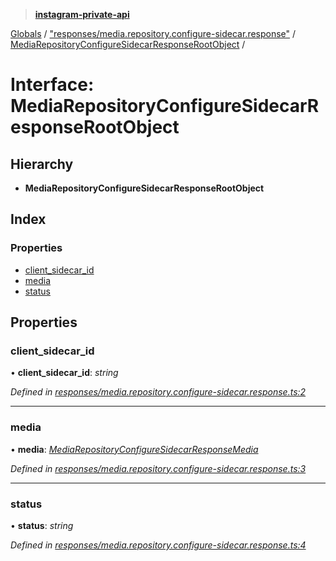 > **[instagram-private-api](../README.md)**

[Globals](../README.md) / ["responses/media.repository.configure-sidecar.response"](../modules/_responses_media_repository_configure_sidecar_response_.md) / [MediaRepositoryConfigureSidecarResponseRootObject](_responses_media_repository_configure_sidecar_response_.mediarepositoryconfiguresidecarresponserootobject.md) /

# Interface: MediaRepositoryConfigureSidecarResponseRootObject

## Hierarchy

* **MediaRepositoryConfigureSidecarResponseRootObject**

## Index

### Properties

* [client_sidecar_id](_responses_media_repository_configure_sidecar_response_.mediarepositoryconfiguresidecarresponserootobject.md#client_sidecar_id)
* [media](_responses_media_repository_configure_sidecar_response_.mediarepositoryconfiguresidecarresponserootobject.md#media)
* [status](_responses_media_repository_configure_sidecar_response_.mediarepositoryconfiguresidecarresponserootobject.md#status)

## Properties

###  client_sidecar_id

• **client_sidecar_id**: *string*

*Defined in [responses/media.repository.configure-sidecar.response.ts:2](https://github.com/dilame/instagram-private-api/blob/3e16058/src/responses/media.repository.configure-sidecar.response.ts#L2)*

___

###  media

• **media**: *[MediaRepositoryConfigureSidecarResponseMedia](_responses_media_repository_configure_sidecar_response_.mediarepositoryconfiguresidecarresponsemedia.md)*

*Defined in [responses/media.repository.configure-sidecar.response.ts:3](https://github.com/dilame/instagram-private-api/blob/3e16058/src/responses/media.repository.configure-sidecar.response.ts#L3)*

___

###  status

• **status**: *string*

*Defined in [responses/media.repository.configure-sidecar.response.ts:4](https://github.com/dilame/instagram-private-api/blob/3e16058/src/responses/media.repository.configure-sidecar.response.ts#L4)*